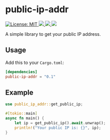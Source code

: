 <h1>public-ip-addr</h1>
<p>
  <a href="LICENSE" target="_blank">
    <img alt="License: MIT" src="https://img.shields.io/badge/License-MIT-blue.svg" />
  </a>
  <a href="https://crates.io/crates/public-ip-addr" target="_blank">
    <img src="https://img.shields.io/crates/v/public-ip-addr.svg" />
  </a>
  
  <a href="https://crates.io/crates/public-ip-addr" target="_blank">
    <img src="https://img.shields.io/crates/dr/public-ip-addr" />
  </a>
  
  <a href="https://docs.rs/public-ip-addr" target="_blank">
    <img src="https://docs.rs/public-ip-addr/badge.svg" />
  </a>
</p>

A simple library to get your public IP address.

## Usage

Add this to your `Cargo.toml`:

```toml
[dependencies]
public-ip-addr = "0.1"
```

## Example

```rust
use public_ip_addr::get_public_ip;

#[tokio::main]
async fn main() {
    let ip = get_public_ip().await.unwrap();
    println!("Your public IP is: {}", ip);
}
```
